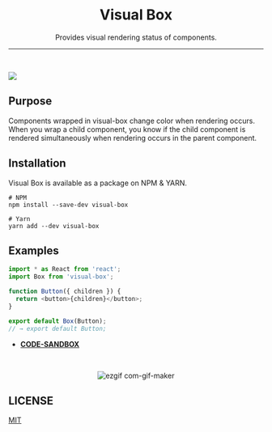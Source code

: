 <div align="center">

<h1>Visual Box</h1>
<p>Provides visual rendering status of components.</p>

</div>

---

<br />

[![](https://shields.io/npm/v/visual-box)](https://www.npmjs.com/package/visual-box)

<h2>Purpose</h2>

Components wrapped in visual-box change color when rendering occurs. <br />
When you wrap a child component, you know if the child component is rendered simultaneously when rendering occurs in the parent component.

<h2>Installation</h2>

Visual Box is available as a package on NPM & YARN.

```
# NPM
npm install --save-dev visual-box

# Yarn
yarn add --dev visual-box
```

<h2>Examples</h2>

```js
import * as React from 'react';
import Box from 'visual-box';

function Button({ children }) {
  return <button>{children}</button>;
}

export default Box(Button);
// → export default Button;
```

- [**CODE-SANDBOX**](https://codesandbox.io/s/github/o-henry/react-performance)

<br/>

<div align="center">

![ezgif com-gif-maker](https://user-images.githubusercontent.com/48753593/122633016-2deba800-d111-11eb-86d4-6634e3674674.gif)

</div>

<h2>LICENSE</h2>

[MIT](https://github.com/o-henry/visual-box/blob/master/LICENSE)
